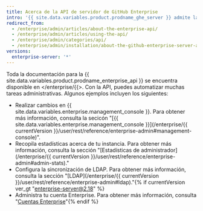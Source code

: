 ```yaml
---
title: Acerca de la API de servidor de GitHub Enterprise
intro: '{{ site.data.variables.product.prodname_ghe_server }} admite la misma poderosa API disponible en {{ site.data.variables.product.prodname_dotcom_the_website }} y su propio conjunto de puntos de conexión de API.'
redirect_from:
  - /enterprise/admin/articles/about-the-enterprise-api/
  - /enterprise/admin/articles/using-the-api/
  - /enterprise/admin/categories/api/
  - /enterprise/admin/installation/about-the-github-enterprise-server-api
versions:
  enterprise-server: '*'
---
```


Toda la documentación para la {{ site.data.variables.product.prodname_enterprise_api }} se encuentra disponible en </enterprise/{{>. Con la API, puedes automatizar muchas tareas administrativas. Algunos ejemplos incluyen los siguientes:

- Realizar cambios en {{ site.data.variables.enterprise.management_console }}. Para obtener más información, consulta la secicón "[{{ site.data.variables.enterprise.management_console }}](/enterprise/{{ currentVersion }}/user/rest/reference/enterprise-admin#management-console)".
- Recopila estadísticas acerca de tu instancia. Para obtener más información, consulta la sección "[Estadísticas de administrador](/enterprise/{{ currentVersion }}/user/rest/reference/enterprise-admin#admin-stats)."
- Configura la sincronización de LDAP. Para obtener más información, consulta la sección "[LDAP](/enterprise/{{ currentVersion }}/user/rest/reference/enterprise-admin#ldap)."{% if currentVersion ver_gt "enterprise-server@2.18" %}
- Administra tu cuenta Enterprise. Para obtener más información, consulta "[Cuentas Enterprise](/v4/guides/managing-enterprise-accounts)"{% endif %}
